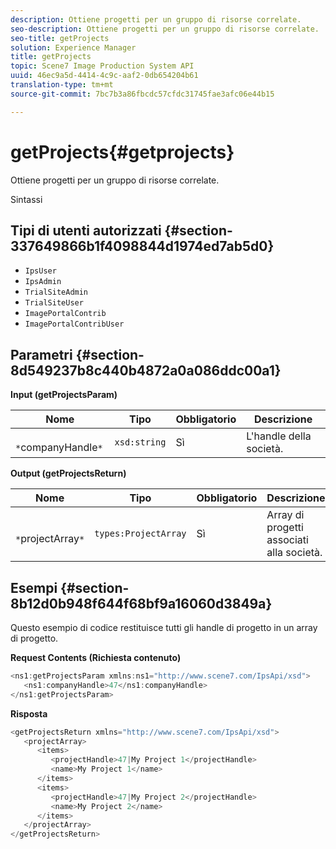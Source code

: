 ```yaml
---
description: Ottiene progetti per un gruppo di risorse correlate.
seo-description: Ottiene progetti per un gruppo di risorse correlate.
seo-title: getProjects
solution: Experience Manager
title: getProjects
topic: Scene7 Image Production System API
uuid: 46ec9a5d-4414-4c9c-aaf2-0db654204b61
translation-type: tm+mt
source-git-commit: 7bc7b3a86fbcdc57cfdc31745fae3afc06e44b15

---
```



# getProjects{#getprojects}

Ottiene progetti per un gruppo di risorse correlate.

Sintassi

## Tipi di utenti autorizzati {#section-337649866b1f4098844d1974ed7ab5d0}

* `IpsUser`
* `IpsAdmin`
* `TrialSiteAdmin`
* `TrialSiteUser`
* `ImagePortalContrib`
* `ImagePortalContribUser`

## Parametri {#section-8d549237b8c440b4872a0a086ddc00a1}

**Input (getProjectsParam)**

| Nome | Tipo | Obbligatorio | Descrizione |
|---|---|---|---|
| ` *`companyHandle`*` | `xsd:string` | Sì | L&#39;handle della società. |

**Output (getProjectsReturn)**

| Nome | Tipo | Obbligatorio | Descrizione |
|---|---|---|---|
| ` *`projectArray`*` | `types:ProjectArray` | Sì | Array di progetti associati alla società. |

## Esempi {#section-8b12d0b948f644f68bf9a16060d3849a}

Questo esempio di codice restituisce tutti gli handle di progetto in un array di progetto.

**Request Contents (Richiesta contenuto)**

```java
<ns1:getProjectsParam xmlns:ns1="http://www.scene7.com/IpsApi/xsd">
   <ns1:companyHandle>47</ns1:companyHandle>
</ns1:getProjectsParam>
```

**Risposta**

```java
<getProjectsReturn xmlns="http://www.scene7.com/IpsApi/xsd">
   <projectArray>
      <items>
         <projectHandle>47|My Project 1</projectHandle>
         <name>My Project 1</name>
      </items>
      <items>
         <projectHandle>47|My Project 2</projectHandle>
         <name>My Project 2</name>
      </items>
   </projectArray>
</getProjectsReturn>
```


